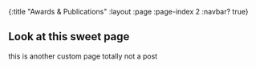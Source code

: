 {:title "Awards & Publications"
 :layout :page
 :page-index 2
 :navbar? true}

## Look at this sweet page

this is another custom page
totally not a post
